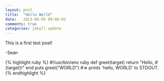 ```yaml
---
layout: post
title:  "Hello World"
date:   2013-06-05 09:06:02
comments: true
categories: jekyll update
---
```


This is a first test post!

-Sean

{% highlight ruby %}
#!/usr/bin/env ruby
def greet(target)
  return "Hello, #{target}!"
end
puts greet("WORLD")
#=> prints 'hello, WORLD' to STDOUT.
{% endhighlight %}

